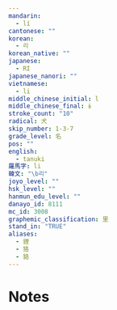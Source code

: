 ```yaml
---
mandarin:
  - lí
cantonese: ""
korean:
  - 리
korean_native: ""
japanese:
  - RI
japanese_nanori: ""
vietnamese:
  - li
middle_chinese_initial: l
middle_chinese_final: ɨ
stroke_count: "10"
radical: 犬
skip_number: 1-3-7
grade_level: 名
pos: ""
english:
  - tanuki
羅馬字: li
韓文: "\b리"
joyo_level: ""
hsk_level: ""
hanmun_edu_level: ""
danayo_id: 8111
mc_id: 3008
graphemic_classification: 里
stand_in: "TRUE"
aliases:
  - 貍
  - 狢
  - 貉
---
```


# Notes
